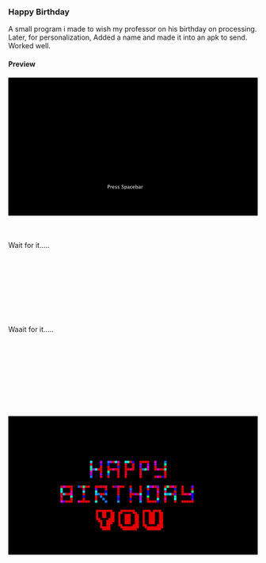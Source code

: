  ### Happy Birthday

A small program i made to wish my professor on his birthday on processing.\
Later, for personalization, Added a name and made it into an apk to send.
Worked well.



#### Preview



!["picture"](./data/pic1.png)

<br></br>
Wait for it.....
<br></br>
<br></br>
<br></br>
<br></br>
<br></br>
Waait for it.....
<br></br>
<br></br>
<br></br>
<br></br>
<br></br>

!["The gif to be played"](./data/output.gif)


